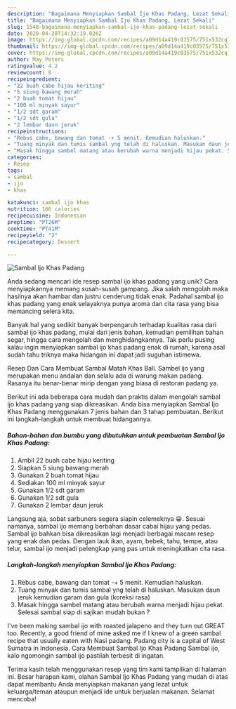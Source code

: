```yaml
---
description: "Bagaimana Menyiapkan Sambal Ijo Khas Padang, Lezat Sekali"
title: "Bagaimana Menyiapkan Sambal Ijo Khas Padang, Lezat Sekali"
slug: 1548-bagaimana-menyiapkan-sambal-ijo-khas-padang-lezat-sekali
date: 2020-04-28T14:32:19.026Z
image: https://img-global.cpcdn.com/recipes/a09d14a419c03575/751x532cq70/sambal-ijo-khas-padang-foto-resep-utama.jpg
thumbnail: https://img-global.cpcdn.com/recipes/a09d14a419c03575/751x532cq70/sambal-ijo-khas-padang-foto-resep-utama.jpg
cover: https://img-global.cpcdn.com/recipes/a09d14a419c03575/751x532cq70/sambal-ijo-khas-padang-foto-resep-utama.jpg
author: May Peters
ratingvalue: 4.2
reviewcount: 8
recipeingredient:
- "22 buah cabe hijau keriting"
- "5 siung bawang merah"
- "2 buah tomat hijau"
- "100 ml minyak sayur"
- "1/2 sdt garam"
- "1/2 sdt gula"
- "2 lembar daun jeruk"
recipeinstructions:
- "Rebus cabe, bawang dan tomat -+ 5 menit. Kemudian haluskan."
- "Tuang minyak dan tumis sambal yng telah di haluskan. Masukan daun jeruk kemudian garam dan gula (koreksi rasa)"
- "Masak hingga sambel matang atau berubah warna menjadi hijau pekat. Selesai sambal siap di sajikan mudah bukan ?"
categories:
- Resep
tags:
- sambal
- ijo
- khas

katakunci: sambal ijo khas 
nutrition: 166 calories
recipecuisine: Indonesian
preptime: "PT26M"
cooktime: "PT41M"
recipeyield: "2"
recipecategory: Dessert

---
```



![Sambal Ijo Khas Padang](https://img-global.cpcdn.com/recipes/a09d14a419c03575/751x532cq70/sambal-ijo-khas-padang-foto-resep-utama.jpg)

Anda sedang mencari ide resep sambal ijo khas padang yang unik? Cara menyiapkannya memang susah-susah gampang. Jika salah mengolah maka hasilnya akan hambar dan justru cenderung tidak enak. Padahal sambal ijo khas padang yang enak selayaknya punya aroma dan cita rasa yang bisa memancing selera kita.

Banyak hal yang sedikit banyak berpengaruh terhadap kualitas rasa dari sambal ijo khas padang, mulai dari jenis bahan, kemudian pemilihan bahan segar, hingga cara mengolah dan menghidangkannya. Tak perlu pusing kalau ingin menyiapkan sambal ijo khas padang enak di rumah, karena asal sudah tahu triknya maka hidangan ini dapat jadi suguhan istimewa.

Resep Dan Cara Membuat Sambal Matah Khas Bali. Sambel ijo yang merupakan menu andalan dan selalu ada di warung makan padang. Rasanya itu benar-benar mirip dengan yang biasa di restoran padang ya.


Berikut ini ada beberapa cara mudah dan praktis dalam mengolah sambal ijo khas padang yang siap dikreasikan. Anda bisa menyiapkan Sambal Ijo Khas Padang menggunakan 7 jenis bahan dan 3 tahap pembuatan. Berikut ini langkah-langkah untuk membuat hidangannya.

<!--inarticleads1-->

##### Bahan-bahan dan bumbu yang dibutuhkan untuk pembuatan Sambal Ijo Khas Padang:

1. Ambil 22 buah cabe hijau keriting
1. Siapkan 5 siung bawang merah
1. Gunakan 2 buah tomat hijau
1. Sediakan 100 ml minyak sayur
1. Gunakan 1/2 sdt garam
1. Gunakan 1/2 sdt gula
1. Gunakan 2 lembar daun jeruk


Langsung aja, sobat sarbuners segera siapin celemeknya 😀. Sesuai namanya, sambal ijo memang berbahan dasar cabai hijau yang pedas. Sambal ijo bahkan bisa dikreasikan lagi menjadi berbagai macam resep yang enak dan pedas. Dengan lauk ikan, ayam, bebek, tahu, tempe, atau telur, sambal ijo menjadi pelengkap yang pas untuk meningkatkan cita rasa. 

<!--inarticleads2-->

##### Langkah-langkah menyiapkan Sambal Ijo Khas Padang:

1. Rebus cabe, bawang dan tomat -+ 5 menit. Kemudian haluskan.
1. Tuang minyak dan tumis sambal yng telah di haluskan. Masukan daun jeruk kemudian garam dan gula (koreksi rasa)
1. Masak hingga sambel matang atau berubah warna menjadi hijau pekat. Selesai sambal siap di sajikan mudah bukan ?


I&#39;ve been making sambal ijo with roasted jalapeno and they turn out GREAT too. Recently, a good friend of mine asked me if I knew of a green sambal recipe that usually eaten with Nasi padang. Padang city is a capital of West Sumatra in Indonesia. Cara Membuat Sambal Ijo Khas Padang Sambal ijo, kalo ngomongin sambal ijo pastilah terbesit di ingatan. 

Terima kasih telah menggunakan resep yang tim kami tampilkan di halaman ini. Besar harapan kami, olahan Sambal Ijo Khas Padang yang mudah di atas dapat membantu Anda menyiapkan makanan yang lezat untuk keluarga/teman ataupun menjadi ide untuk berjualan makanan. Selamat mencoba!
